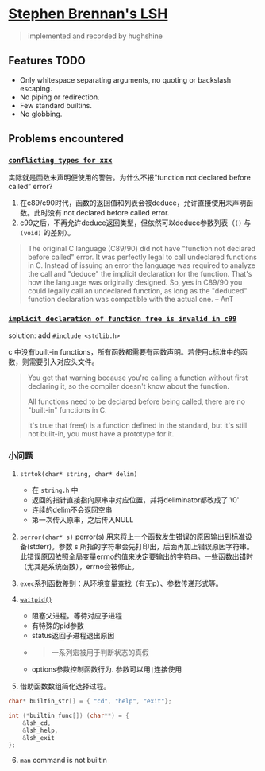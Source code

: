 # [Stephen Brennan's LSH](https://brennan.io/2015/01/16/write-a-shell-in-c/)

> implemented and recorded by hughshine

## Features TODO

* Only whitespace separating arguments, no quoting or backslash escaping.
* No piping or redirection.
* Few standard builtins.
* No globbing.

## Problems encountered

### [`conflicting types for xxx`](https://stackoverflow.com/questions/1549631/getting-conflicting-types-for-function-in-c-why/31892393)

实际就是函数未声明便使用的警告。为什么不报“function not declared before called” error?

1. 在c89/c90时代，函数的返回值和列表会被deduce，允许直接使用未声明函数。此时没有 not declared before called error.
2. c99之后，不再允许deduce返回类型，但依然可以deduce参数列表（`()` 与 `(void)` 的差别）。

> The original C language (C89/90) did not have "function not declared before called" error. It was perfectly legal to call undeclared functions in C. Instead of issuing an error the language was required to analyze the call and "deduce" the implicit declaration for the function. That's how the language was originally designed. So, yes in C89/90 you could legally call an undeclared function, as long as the "deduced" function declaration was compatible with the actual one. – AnT 

### [`implicit declaration of function free is invalid in c99`](https://stackoverflow.com/questions/19401658/implicit-declaration-of-function-free-is-invalid-in-c99)

solution: add `#include <stdlib.h>`

c 中没有built-in functions，所有函数都需要有函数声明。若使用c标准中的函数，则需要引入对应头文件。

> You get that warning because you're calling a function without first declaring it, so the compiler doesn't know about the function.
> 
> All functions need to be declared before being called, there are no "built-in" functions in C.
> 
> It's true that free() is a function defined in the standard, but it's still not built-in, you must have a prototype for it.

### 小问题

1. `strtok(char* string, char* delim)`
   * 在 `string.h` 中
   * 返回的指针直接指向原串中对应位置，并将deliminator都改成了'\0'
   * 连续的delim不会返回空串
   * 第一次传入原串，之后传入NULL

2. `perror(char* s)`
   perror(s) 用来将上一个函数发生错误的原因输出到标准设备(stderr)。参数 s 所指的字符串会先打印出，后面再加上错误原因字符串。此错误原因依照全局变量errno的值来决定要输出的字符串。一些函数出错时（尤其是系统函数），errno会被修正。

3. `exec`系列函数差别：从环境变量查找（有无p）、参数传递形式等。

4. [`waitpid()`](https://blog.csdn.net/Roland_Sun/article/details/32084825)
   * 阻塞父进程。等待对应子进程
   * 有特殊的pid参数
   * status返回子进程退出原因
    * > 一系列宏被用于判断状态的真假
   * options参数控制函数行为. 参数可以用`|`连接使用

5. 借助函数数组简化选择过程。

```c
char* builtin_str[] = { "cd", "help", "exit"};

int (*builtin_func[]) (char**) = {
    &lsh_cd,
    &lsh_help,
    &lsh_exit
};
```

6. `man` command is not builtin